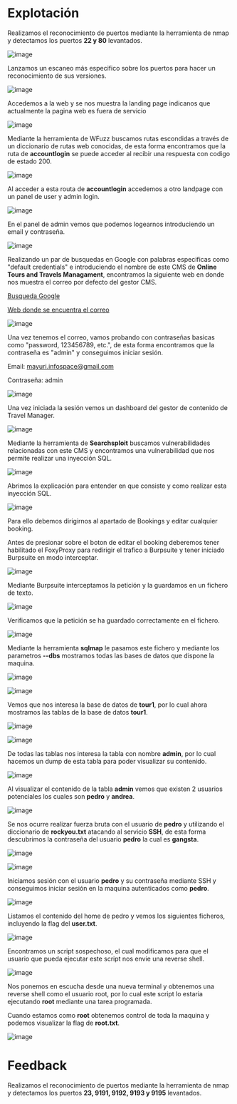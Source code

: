 # **Explotación**

Realizamos el reconocimiento de puertos mediante la herramienta de nmap y detectamos los puertos **22 y 80** levantados.

![image](https://github.com/Dani-ITB24/Proyecto-Final/assets/160504744/dfad60a6-29ff-46de-8f58-36e63d6d0f89)

Lanzamos un escaneo más especifico sobre los puertos para hacer un reconocimiento de sus versiones.

![image](https://github.com/Dani-ITB24/Proyecto-Final/assets/160504744/d43fd5fe-73df-4c58-97d8-786b1c7b3ea9)

Accedemos a la web y se nos muestra la landing page indicanos que actualmente la pagina web es fuera de servicio

![image](https://github.com/Dani-ITB24/Proyecto-Final/assets/160504744/6c23a9cb-d76b-48e4-9639-5b28591fbaa9)

Mediante la herramienta de WFuzz buscamos rutas escondidas a través de un diccionario de rutas web conocidas, de esta forma encontramos que la ruta de **accountlogin** se puede acceder al recibir una respuesta con codigo de estado 200.

![image](https://github.com/Dani-ITB24/Proyecto-Final/assets/160504744/f5686334-bdbe-454d-a43b-680ca102cec4)

Al acceder a esta routa de **accountlogin** accedemos a otro landpage con un panel de user y admin login.

![image](https://github.com/Dani-ITB24/Proyecto-Final/assets/160504744/db2f7491-6fe2-4fc2-bdc2-5c6a87caae41)

En el panel de admin vemos que podemos logearnos introduciendo un email y contraseña.

![image](https://github.com/Dani-ITB24/Proyecto-Final/assets/160504744/f617abdf-e587-4d5d-809f-5bbb69bcb782)

Realizando un par de busquedas en Google con palabras especificas como "default credentials" e  introduciendo el nombre de este CMS de **Online Tours and Travels Managament**, encontramos la siguiente web en donde nos muestra el correo por defecto del gestor CMS.

[Busqueda Google](https://www.google.com/search?q=online+tours+and+travels+management+system+project+in+php+credentials&client=firefox-b-e&sca_esv=ee5823111fbad417&ei=X2EVZo7XOuWhi-gPk_2E4AI&ved=0ahUKEwjOgsrou7WFAxXl0AIHHZM-ASwQ4dUDCBA&uact=5&oq=online+tours+and+travels+management+system+project+in+php+credentials&gs_lp=Egxnd3Mtd2l6LXNlcnAiRW9ubGluZSB0b3VycyBhbmQgdHJhdmVscyBtYW5hZ2VtZW50IHN5c3RlbSBwcm9qZWN0IGluIHBocCBjcmVkZW50aWFsc0jiKFDVDli7J3ABeAGQAQCYAZYBoAGbCKoBAzAuObgBA8gBAPgBAZgCBKACmgPCAgoQABhHGNYEGLADwgIGEAAYFhgewgIFECEYoAGYAwCIBgGQBgiSBwMxLjOgB_EP&sclient=gws-wiz-serp)

[Web donde se encuentra el correo](https://www.sourcecodester.com/php/14510/online-tours-travels-management-system-project-using-php-and-mysql.html)

![image](https://github.com/Dani-ITB24/Proyecto-Final/assets/160504744/b68c119b-906d-45cd-a3dc-4a12cf111237)

Una vez tenemos el correo, vamos probando con contraseñas basicas como "password, 123456789, etc.", de esta forma encontramos que la contraseña es "admin" y conseguimos iniciar sesión.

Email: mayuri.infospace@gmail.com

Contraseña: admin

![image](https://github.com/Dani-ITB24/Proyecto-Final/assets/160504744/a0b5f9f0-23d1-427a-a162-d88ad58b6c78)

Una vez iniciada la sesión vemos un dashboard del gestor de contenido de Travel Manager.

![image](https://github.com/Dani-ITB24/Proyecto-Final/assets/160504744/e603e46d-47cb-44a2-8a70-f481e21f4889)

Mediante la herramienta de **Searchsploit** buscamos vulnerabilidades relacionadas con este CMS y encontramos una vulnerabilidad que nos permite realizar una inyección SQL.

![image](https://github.com/Dani-ITB24/Proyecto-Final/assets/160504744/07e68ada-1a3c-4e25-83b3-d30b1159cbae)

Abrimos la explicación para entender en que consiste y como realizar esta inyección SQL.

![image](https://github.com/Dani-ITB24/Proyecto-Final/assets/160504744/a1634771-0124-4a27-a570-8ba3d7cbf05a)

Para ello debemos dirigirnos al apartado de Bookings y editar cualquier booking.

Antes de presionar sobre el boton de editar el booking deberemos tener habilitado el FoxyProxy para redirigir el trafico a Burpsuite y tener iniciado Burpsuite en modo interceptar.

![image](https://github.com/Dani-ITB24/Proyecto-Final/assets/160504744/b60f32c0-b2e2-4d13-ac41-a5ff72fb6cf0)

Mediante Burpsuite interceptamos la petición y la guardamos en un fichero de texto.

![image](https://github.com/Dani-ITB24/Proyecto-Final/assets/160504744/52755385-f659-40d9-997f-40a79de339b6)

Verificamos que la petición se ha guardado correctamente en el fichero.

![image](https://github.com/Dani-ITB24/Proyecto-Final/assets/160504744/69a9be5f-27e1-47f8-8131-12e2e11e2700)

Mediante la herramienta **sqlmap** le pasamos este fichero y mediante los parametros **--dbs** mostramos todas las bases de datos que dispone la maquina.

![image](https://github.com/Dani-ITB24/Proyecto-Final/assets/160504744/e52f5eef-e6e5-49f3-8456-bd70bccc6f13)

![image](https://github.com/Dani-ITB24/Proyecto-Final/assets/160504744/98250fc5-30fd-4399-be0f-3ce7eabb8c62)

Vemos que nos interesa la base de datos de **tour1**, por lo cual ahora mostramos las tablas de la base de datos **tour1**.

![image](https://github.com/Dani-ITB24/Proyecto-Final/assets/160504744/3e109a3f-293f-4bd1-b3ca-74e080f9384e)

![image](https://github.com/Dani-ITB24/Proyecto-Final/assets/160504744/9a7ad3c2-8b58-4b23-bb4c-7cbc27a17d3d)

De todas las tablas nos interesa la tabla con nombre **admin**, por lo cual hacemos un dump de esta tabla para poder visualizar su contenido.

![image](https://github.com/Dani-ITB24/Proyecto-Final/assets/160504744/825768d5-26a7-43ea-90dd-4f6d97f108fa)

Al visualizar el contenido de la tabla **admin** vemos que existen 2 usuarios potenciales los cuales son **pedro** y **andrea**.

![image](https://github.com/Dani-ITB24/Proyecto-Final/assets/160504744/2fe24947-ae40-45bc-8cdc-41a75685d757)

Se nos ocurre realizar fuerza bruta con el usuario de **pedro** y utilizando el diccionario de **rockyou.txt** atacando al servicio **SSH**, de esta forma descubrimos la contraseña del usuario **pedro** la cual es **gangsta**.

![image](https://github.com/Dani-ITB24/Proyecto-Final/assets/160504744/59b94f42-84b4-477a-9930-98dcfdaa8908)

![image](https://github.com/Dani-ITB24/Proyecto-Final/assets/160504744/796b0e1a-c9d5-481a-ad6a-0b642bc534de)

Iniciamos sesión con el usuario **pedro** y su contraseña mediante SSH y conseguimos iniciar sesión en la maquina autenticados como **pedro**.

![image](https://github.com/Dani-ITB24/Proyecto-Final/assets/160504744/3151862f-2204-4488-a1d0-ef3b2df7c385)

Listamos el contenido del home de pedro y vemos los siguientes ficheros, incluyendo la flag del **user.txt**.

![image](https://github.com/Dani-ITB24/Proyecto-Final/assets/160504744/c67959b5-23f3-4608-ba8e-4d6b28913ee2)

Encontramos un script sospechoso, el cual modificamos para que el usuario que pueda ejecutar este script nos envie una reverse shell.

![image](https://github.com/Dani-ITB24/Proyecto-Final/assets/160504744/2f7d88f3-f6c0-45c5-862f-1838acb73206)

Nos ponemos en escucha desde una nueva terminal y obtenemos una reverse shell como el usuario root, por lo cual este script lo estaria ejecutando **root** mediante una tarea programada.

Cuando estamos como **root** obtenemos control de toda la maquina y podemos visualizar la flag de **root.txt**.

![image](https://github.com/Dani-ITB24/Proyecto-Final/assets/160504744/fbc42e92-c9f3-4ce1-a70e-bd89955205e4)






# **Feedback**

Realizamos el reconocimiento de puertos mediante la herramienta de nmap y detectamos los puertos **23, 9191, 9192, 9193 y 9195** levantados.


